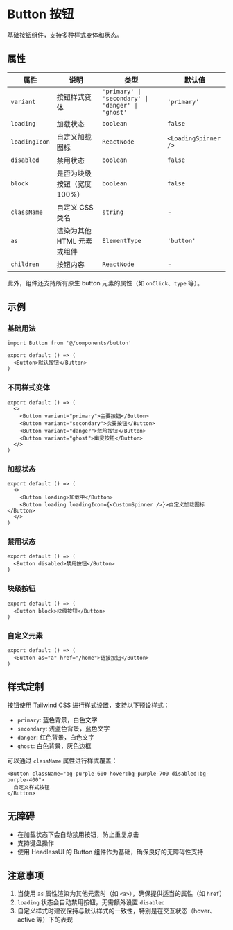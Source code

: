 # Button 按钮

基础按钮组件，支持多种样式变体和状态。

## 属性

| 属性          | 说明               | 类型                                                | 默认值         |
|-------------|------------------|---------------------------------------------------|-------------|
| `variant`   | 按钮样式变体           | `'primary' \| 'secondary' \| 'danger' \| 'ghost'` | `'primary'` |
| `loading`   | 加载状态             | `boolean`                                         | `false`     |
| `loadingIcon` | 自定义加载图标         | `ReactNode`                                       | `<LoadingSpinner />` |
| `disabled`  | 禁用状态             | `boolean`                                         | `false`     |
| `block`     | 是否为块级按钮（宽度100%）  | `boolean`                                         | `false`     |
| `className` | 自定义 CSS 类名       | `string`                                          | -           |
| `as`        | 渲染为其他 HTML 元素或组件 | `ElementType`                                     | `'button'`  |
| `children`  | 按钮内容             | `ReactNode`                                       | -           |

此外，组件还支持所有原生 button 元素的属性（如 `onClick`、`type` 等）。

## 示例

### 基础用法

```tsx
import Button from '@/components/button'

export default () => (
  <Button>默认按钮</Button>
)
```

### 不同样式变体

```tsx
export default () => (
  <>
    <Button variant="primary">主要按钮</Button>
    <Button variant="secondary">次要按钮</Button>
    <Button variant="danger">危险按钮</Button>
    <Button variant="ghost">幽灵按钮</Button>
  </>
)
```

### 加载状态

```tsx
export default () => (
  <>
    <Button loading>加载中</Button>
    <Button loading loadingIcon={<CustomSpinner />}>自定义加载图标</Button>
  </>
)
```

### 禁用状态

```tsx
export default () => (
  <Button disabled>禁用按钮</Button>
)
```

### 块级按钮

```tsx
export default () => (
  <Button block>块级按钮</Button>
)
```

### 自定义元素

```tsx
export default () => (
  <Button as="a" href="/home">链接按钮</Button>
)
```

## 样式定制

按钮使用 Tailwind CSS 进行样式设置，支持以下预设样式：

- `primary`: 蓝色背景，白色文字
- `secondary`: 浅蓝色背景，蓝色文字
- `danger`: 红色背景，白色文字
- `ghost`: 白色背景，灰色边框

可以通过 `className` 属性进行样式覆盖：

```tsx
<Button className="bg-purple-600 hover:bg-purple-700 disabled:bg-purple-400">
  自定义样式按钮
</Button>
```

## 无障碍

- 在加载状态下会自动禁用按钮，防止重复点击
- 支持键盘操作
- 使用 HeadlessUI 的 Button 组件作为基础，确保良好的无障碍性支持

## 注意事项

1. 当使用 `as` 属性渲染为其他元素时（如 `<a>`），确保提供适当的属性（如 `href`）
2. `loading` 状态会自动禁用按钮，无需额外设置 `disabled`
3. 自定义样式时建议保持与默认样式的一致性，特别是在交互状态（hover、active 等）下的表现